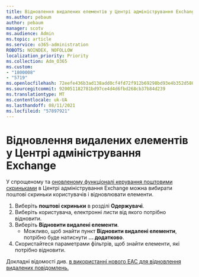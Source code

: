 ```yaml
---
title: Відновлення видалених елементів у Центрі адміністрування Exchange
ms.author: pebaum
author: pebaum
manager: scotv
ms.audience: Admin
ms.topic: article
ms.service: o365-administration
ROBOTS: NOINDEX, NOFOLLOW
localization_priority: Priority
ms.collection: Adm_O365
ms.custom:
- "1800008"
- "5719"
ms.openlocfilehash: 72eefe436b3ad138add0cf4fd72f912b69298bd93e4b352d5802f015ec94cbc3
ms.sourcegitcommit: 920051182781bd97ce4d4d6fbd268cb37b84d239
ms.translationtype: MT
ms.contentlocale: uk-UA
ms.lasthandoff: 08/11/2021
ms.locfileid: "57897921"
---
```

# <a name="recover-deleted-items-from-exchange-admin-center"></a>Відновлення видалених елементів у Центрі адміністрування Exchange

У спрощеному та [оновленому функціоналі керування поштовими скриньками](https://admin.exchange.microsoft.com/#/mailboxes) в Центрі адміністрування Exchange можна вибирати поштові скриньки користувачів і відновлювати елементи.

1. Виберіть **поштові скриньки** в розділі **Одержувачі**.
2. Виберіть користувача, електронні листи від якого потрібно відновити.
3. Виберіть **Відновити видалені елементи**.
    - Можливо, щоб знайти пункт **Відновити видалені елементи**, потрібно буде натиснути **… додатково**.
4. Скористайтеся параметрами фільтрів, щоб знайти елементи, які потрібно відновити.

Докладні відомості див. [в використанні нового EAC для відновлення видалених повідомлень.](https://docs.microsoft.com/exchange/recipients-in-exchange-online/manage-user-mailboxes/recover-deleted-messages#use-new-eac-for-recovering-deleted-messages)
